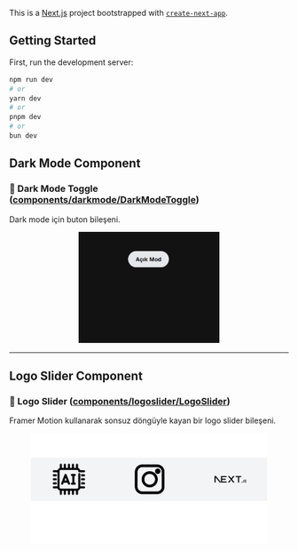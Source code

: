 This is a [Next.js](https://nextjs.org) project bootstrapped with [`create-next-app`](https://nextjs.org/docs/app/api-reference/cli/create-next-app).

## Getting Started

First, run the development server:

```bash
npm run dev
# or
yarn dev
# or
pnpm dev
# or
bun dev
```

## Dark Mode Component

### 📌 Dark Mode Toggle ([components/darkmode/DarkModeToggle](components/darkmode/DarkModeToggle))

Dark mode için buton bileşeni.

<div align="center">
  <img height="200" src="https://raw.githubusercontent.com/electrichunter/delicode/main/public/readme/darkmode.png" alt="Dark Mode Toggle Preview" />
</div>

---

## Logo Slider Component

### 📌 Logo Slider ([components/logoslider/LogoSlider](components/logoslider/LogoSlider))

Framer Motion kullanarak sonsuz döngüyle kayan bir logo slider bileşeni.

<div align="center">
  <img height="200" src="https://raw.githubusercontent.com/electrichunter/delicode/main/public/readme/sliderlogo.png" alt="Logo Slider Preview" />
</div>

